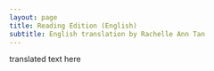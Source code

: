 ```yaml
---
layout: page
title: Reading Edition (English)
subtitle: English translation by Rachelle Ann Tan
---
```


translated text here
